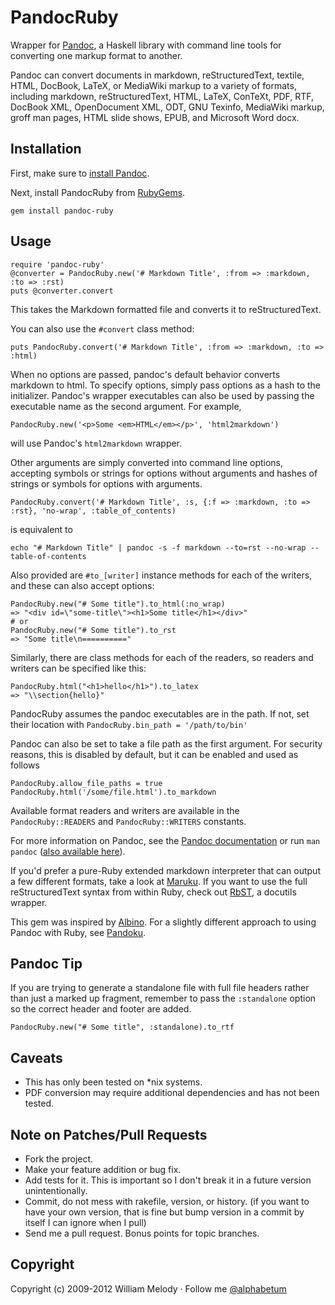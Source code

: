 # PandocRuby

Wrapper for [Pandoc](http://johnmacfarlane.net/pandoc/), a Haskell library with command line tools for converting one markup format to another.

Pandoc can convert documents in markdown, reStructuredText, textile, HTML, DocBook, LaTeX, or MediaWiki markup to a variety of formats, including markdown, reStructuredText, HTML, LaTeX, ConTeXt, PDF, RTF, DocBook XML, OpenDocument XML, ODT, GNU Texinfo, MediaWiki markup, groff man pages, HTML slide shows, EPUB, and Microsoft Word docx.

## Installation

First, make sure to [install Pandoc](http://johnmacfarlane.net/pandoc/installing.html).

Next, install PandocRuby from [RubyGems](http://rubygems.org/gems/pandoc-ruby).

    gem install pandoc-ruby

## Usage

    require 'pandoc-ruby'
    @converter = PandocRuby.new('# Markdown Title', :from => :markdown, :to => :rst)
    puts @converter.convert

This takes the Markdown formatted file and converts it to reStructuredText.

You can also use the `#convert` class method:

    puts PandocRuby.convert('# Markdown Title', :from => :markdown, :to => :html)

When no options are passed, pandoc's default behavior converts markdown to html. To specify options, simply pass options as a hash to the initializer. Pandoc's wrapper executables can also be used by passing the executable name as the second argument. For example,

    PandocRuby.new('<p>Some <em>HTML</em></p>', 'html2markdown')

will use Pandoc's `html2markdown` wrapper.

Other arguments are simply converted into command line options, accepting symbols or strings for options without arguments and hashes of strings or symbols for options with arguments.

    PandocRuby.convert('# Markdown Title', :s, {:f => :markdown, :to => :rst}, 'no-wrap', :table_of_contents)

is equivalent to

    echo "# Markdown Title" | pandoc -s -f markdown --to=rst --no-wrap --table-of-contents

Also provided are `#to_[writer]` instance methods for each of the writers, and these can also accept options:

    PandocRuby.new("# Some title").to_html(:no_wrap)
    => "<div id=\"some-title\"><h1>Some title</h1></div>"
    # or
    PandocRuby.new("# Some title").to_rst
    => "Some title\n=========="

Similarly, there are class methods for each of the readers, so readers and writers can be specified like this:

    PandocRuby.html("<h1>hello</h1>").to_latex
    => "\\section{hello}"

PandocRuby assumes the pandoc executables are in the path.  If not, set their location
with `PandocRuby.bin_path = '/path/to/bin'`

Pandoc can also be set to take a file path as the first argument. For security reasons, this is disabled by default, but it can be enabled and used as follows

    PandocRuby.allow_file_paths = true
    PandocRuby.html('/some/file.html').to_markdown

Available format readers and writers are available in the `PandocRuby::READERS` and `PandocRuby::WRITERS` constants.

For more information on Pandoc, see the [Pandoc documentation](http://johnmacfarlane.net/pandoc/) or run `man pandoc` ([also available here](http://johnmacfarlane.net/pandoc/pandoc.1.html)).

If you'd prefer a pure-Ruby extended markdown interpreter that can output a few different formats, take a look at [Maruku](http://maruku.rubyforge.org/). If you want to use the full reStructuredText syntax from within Ruby, check out [RbST](https://github.com/alphabetum/rbst), a docutils wrapper.

This gem was inspired by [Albino](http://github.com/github/albino). For a slightly different approach to using Pandoc with Ruby, see [Pandoku](http://github.com/dahlia/pandoku).

## Pandoc Tip

If you are trying to generate a standalone file with full file headers rather than just a marked up fragment, remember to pass the `:standalone` option so the correct header and footer are added.

    PandocRuby.new("# Some title", :standalone).to_rtf

## Caveats

* This has only been tested on \*nix systems.
* PDF conversion may require additional dependencies and has not been tested.

## Note on Patches/Pull Requests
 
* Fork the project.
* Make your feature addition or bug fix.
* Add tests for it. This is important so I don't break it in a
  future version unintentionally.
* Commit, do not mess with rakefile, version, or history.
  (if you want to have your own version, that is fine but
  bump version in a commit by itself I can ignore when I pull)
* Send me a pull request. Bonus points for topic branches.

## Copyright

Copyright (c) 2009-2012 William Melody · Follow me [@alphabetum](http://twitter.com/alphabetum)
